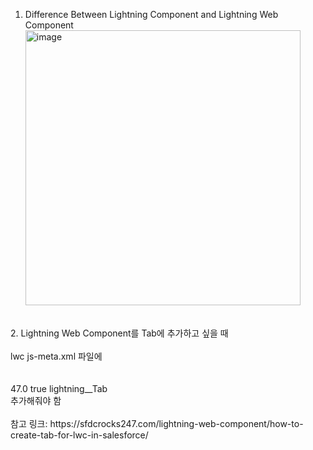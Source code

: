 1. Difference Between Lightning Component and Lightning Web Component<br/>
   <img width="440" alt="image" src="https://github.com/Clover0817/study_SalesforceDEV/assets/77714668/4b757646-525c-4445-a9ef-507525c66a2c"> <br/>
<br/>
2. Lightning Web Component를 Tab에 추가하고 싶을 때<br/>
   <br/>
lwc js-meta.xml 파일에 <br/>
<br/>
<?xml version="1.0" encoding="UTF-8"?><br/>
<LightningComponentBundle xmlns="http://soap.sforce.com/2006/04/metadata">
    <apiVersion>47.0</apiVersion>
    <isExposed>true</isExposed>
    <targets>
        <target>lightning__Tab</target>
    </targets>
</LightningComponentBundle>
<br/>
추가해줘야 함<br/>
<br/>
참고 링크: https://sfdcrocks247.com/lightning-web-component/how-to-create-tab-for-lwc-in-salesforce/
